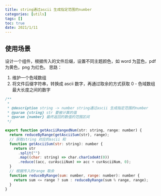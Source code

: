 ```yaml
---
title: string通过ascii 生成指定范围的number
categories: [utils]
tags: []
toc: true
date: 2021/1/11
---
```


## 使用场景

设计一个组件，根据传入的文件后缀，设置不同主题颜色，如 word 为蓝色，pdf 为黄色，png 为红色。
思路：

1. 维护一个色域数组
2. 将文件后缀字符串，转换成 ascii 数字，再通过取余的方式获取 0 - 色域数组最大长度之间的数字

```js
/**
 *
 * @description string -> number string通过ascii 生成指定范围的number
 * @param {string} str 要被计算的值
 * @param {number} 最终返回的数值的范围区间
 */

export function getAsciiRangedNum(str: string, range: number) {
  return reduceByRange(getAsciiSum(str), range);
  // 获取string 对应的ascii 和
  function getAsciiSum(str: string): number {
    return str
      .split("")
      .map((char: string) => char.charCodeAt(0))
      .reduce((acc, curAsciiNum) => acc + curAsciiNum, 0);
  }
  // 根据传入的range 取余
  function reduceByRange(sum: number, range: number): number {
    return sum <= range ? sum : reduceByRange(sum % range, range);
  }
}
```
